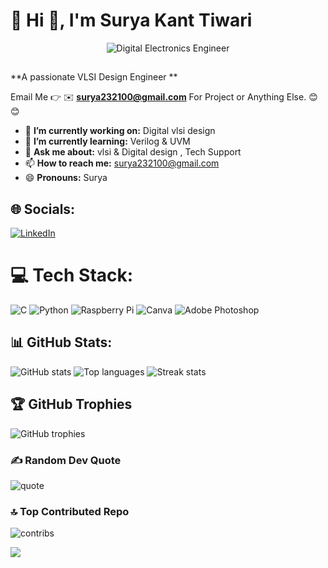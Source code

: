 # 💫 Hi 👋, I'm Surya Kant Tiwari

<div align="center">
  <img src="https://github.com/MohamedHussein27/My_Profile/blob/main/readme_image.gif" alt="Digital Electronics Engineer">
</div>

<h2 align="center">
                                                                                                                                                                                                                                                                               
                                                                                                                                                                                                                                                                                  
</h2>

**A passionate VLSI Design Engineer **

Email Me 👉 ✉️ **surya232100@gmail.com** For Project or Anything Else. 😊😊

- 🔭 **I’m currently working on:** Digital vlsi design
- 🌱 **I’m currently learning:** Verilog & UVM
- 💬 **Ask me about:** vlsi & Digital design , Tech Support
- 📫 **How to reach me:** surya232100@gmail.com
- 😄 **Pronouns:** Surya

## 🌐 Socials:
[![LinkedIn](https://img.shields.io/badge/LinkedIn-%230077B5.svg?logo=linkedin&logoColor=white)](https://www.linkedin.com/in/surya-kant-tiwari-0635b9250)

# 💻 Tech Stack:
![C](https://img.shields.io/badge/c-%2300599C.svg?style=flat&logo=c&logoColor=white) ![Python](https://img.shields.io/badge/python-3670A0?style=flat&logo=python&logoColor=ffdd54) ![Raspberry Pi](https://img.shields.io/badge/-Raspberry_Pi-C51A4A?style=flat&logo=Raspberry-Pi) ![Canva](https://img.shields.io/badge/Canva-%2300C4CC.svg?style=flat&logo=Canva&logoColor=white) ![Adobe Photoshop](https://img.shields.io/badge/adobe%20photoshop-%2331A8FF.svg?style=flat&logo=adobe%20photoshop&logoColor=white)

## 📊 GitHub Stats:
![GitHub stats](https://github-readme-stats.vercel.app/api?username=suryatiwari26&show_icons=true&theme=dark&hide_border=false&include_all_commits=true&count_private=false&cache_seconds=86400)
![Top languages](https://github-readme-stats.vercel.app/api/top-langs/?username=suryatiwari26&layout=compact&theme=dark&hide_border=false&cache_seconds=86400)
![Streak stats](https://nirzak-streak-stats.vercel.app/?user=suryatiwari26&theme=dark&hide_border=false&cache_seconds=86400)

## 🏆 GitHub Trophies
![GitHub trophies](https://github-profile-trophy.vercel.app/?username=suryatiwari26&theme=radical&no-frame=false&no-bg=true&margin-w=4)

### ✍️ Random Dev Quote
![quote](https://quotes-github-readme.vercel.app/api?type=horizontal&theme=radical)

### 🔝 Top Contributed Repo
![contribs](https://github-contributor-stats.vercel.app/api?username=suryatiwari26&limit=5&theme=dark&combine_all_yearly_contributions=true)

[![](https://visitcount.itsvg.in/api?id=suryatiwari26&icon=0&color=0)](https://visitcount.itsvg.in)
